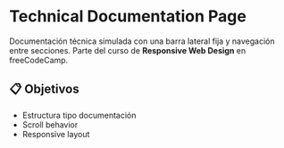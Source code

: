 # Technical Documentation Page

Documentación técnica simulada con una barra lateral fija y navegación entre secciones.
Parte del curso de **Responsive Web Design** en freeCodeCamp.

## 📋 Objetivos
- Estructura tipo documentación
- Scroll behavior
- Responsive layout
